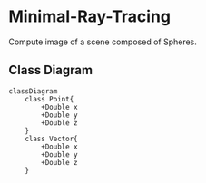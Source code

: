 # Minimal-Ray-Tracing

Compute image of a scene composed of Spheres.

## Class Diagram




```mermaid
classDiagram
    class Point{
        +Double x
        +Double y
        +Double z
    }
    class Vector{
        +Double x
        +Double y
        +Double z
    }
```
